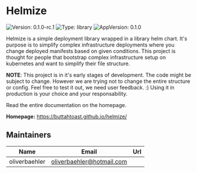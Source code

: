 # Helmize

![Version: 0.1.0-rc.1](https://img.shields.io/badge/Version-0.1.0--rc.1-informational?style=flat-square) ![Type: library](https://img.shields.io/badge/Type-library-informational?style=flat-square) ![AppVersion: 0.1.0](https://img.shields.io/badge/AppVersion-0.1.0-informational?style=flat-square)

Helmize is a simple deployment library wrapped in a library helm chart. It's purpose is to simplify complex infrastructure deployments where you change deployed manifests based on given conditions. This project is thought for people that bootstrap complex infrastructure setup on kubernetes and want to simplify their file structure.

**NOTE**: This project is in it's early stages of development. The code might be subject to change. However we are trying not to change the entire structure or config. Feel free to test it out, we need user feedback. :) Using it in production is your choice and your responsability.

Read the entire documentation on the homepage.

**Homepage:** <https://buttahtoast.github.io/helmize/>

## Maintainers

| Name | Email | Url |
| ---- | ------ | --- |
| oliverbaehler | oliverbaehler@hotmail.com |  |